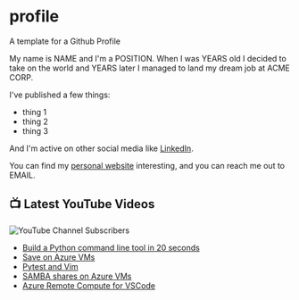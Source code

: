 # profile
A template for a Github Profile

My name is NAME and I'm a POSITION. When I was YEARS old I decided to take on the world and YEARS later I managed to land my dream job at ACME CORP.

I've published a few things:

* thing 1
* thing 2
* thing 3

And I'm active on other social media like [LinkedIn](https://www.linkedin.com/in/NICKNAME).

You can find my [personal website](https://example.com) interesting, and you can reach me out to EMAIL.


## 📺 Latest YouTube Videos

![YouTube Channel Subscribers](https://img.shields.io/youtube/channel/subscribers/UCt56bfntHoZFI60G5NIiTww?label=YouTube%20Subscribers&style=social)

<!-- YOUTUBE-VIDEOS-LIST:START -->
- [Build a Python command line tool in 20 seconds](https://www.youtube.com/watch?v=xYLhBCx6RSk)
- [Save on Azure VMs](https://www.youtube.com/watch?v=rAWAqpIky80)
- [Pytest and Vim](https://www.youtube.com/watch?v=a31CJSIEfBw)
- [SAMBA shares on Azure VMs](https://www.youtube.com/watch?v=uJrevcu2KcE)
- [Azure Remote Compute for VSCode](https://www.youtube.com/watch?v=Fa_ubqmJcMw)
<!-- YOUTUBE-VIDEOS-LIST:END -->
